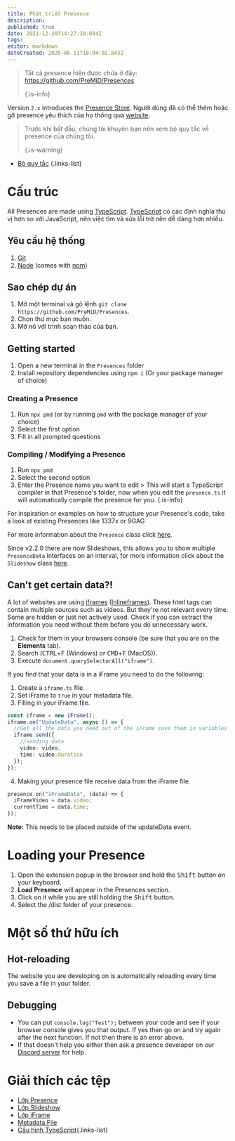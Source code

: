 ```yaml
---
title: Phát triển Presence
description:
published: true
date: 2021-12-20T14:27:18.034Z
tags:
editor: markdown
dateCreated: 2020-06-11T18:04:02.843Z
---
```


> Tất cả presence hiện được chứa ở đây: https://github.com/PreMiD/Presences 
> 
> {.is-info}

Version `2.x` introduces the [Presence Store](https://premid.app/store). Người dùng đã có thể thêm hoặc gỡ presence yêu thích của họ thông qua [website](https://premid.app/).

> Trước khi bắt đầu, chúng tôi khuyên bạn nên xem bộ quy tắc về presence của chúng tôi. 
> 
> {.is-warning}

- [Bộ quy tắc](https://docs.premid.app/dev/presence/guidelines)
{.links-list}

# Cấu trúc

All Presences are made using [TypeScript](https://www.typescriptlang.org/). [TypeScript](https://www.typescriptlang.org/) có các định nghĩa thú vị hơn so với JavaScript, nên việc tìm và sửa lỗi trở nên dễ dàng hơn nhiều.

## Yêu cầu hệ thống

1. [Git](https://git-scm.com/)
2. [Node](https://nodejs.org/en/) (comes with [npm](https://www.npmjs.com/))

## Sao chép dự án

1. Mở một terminal và gõ lệnh `git clone https://github.com/PreMiD/Presences`.
2. Chọn thư mục bạn muốn.
3. Mở nó với trình soạn thảo của bạn.

## Getting started

1. Open a new terminal in the `Presences` folder
2. Install repository dependencies using `npm i` (Or your package manager of choice)

### Creating a Presence
1. Run `npx pmd` (or by running `pmd` with the package manager of your choice)
2. Select the first option
3. Fill in all prompted questions

### Compiling / Modifying a Presence
1. Run `npx pmd`
2. Select the second option
3. Enter the Presence name you want to edit > This will start a TypeScript compiler in that Presence's folder, now when you edit the `presence.ts` it will automatically compile the presence for you.
{.is-info}

For inspiration or examples on how to structure your Presence's code, take a look at existing Presences like 1337x or 9GAG

For more information about the `Presence` class click [here](/dev/presence/class).

Since v2.2.0 there are now Slideshows, this allows you to show multiple `PresenceData` interfaces on an interval, for more information click about the `Slideshow` class [here](/dev/presence/slideshow).

## Can't get certain data?!

A lot of websites are using [iframes](https://developer.mozilla.org/en-US/docs/Web/HTML/Element/iframe) ([Inlineframes](https://en.wikipedia.org/wiki/HTML_element#Frames)). These html tags can contain multiple sources such as videos. But they're not relevant every time. Some are hidden or just not actively used. Check if you can extract the information you need without them before you do unnecessary work.

1. Check for them in your browsers console (be sure that you are on the **Elements** tab).
2. Search (<kbd>CTRL</kbd>+<kbd>F</kbd> (Windows) or <kbd>CMD</kbd>+<kbd>F</kbd> (MacOS)).
3. Execute `document.querySelectorAll("iframe")`.

If you find that your data is in a iFrame you need to do the following:

1. Create a `iframe.ts` file.
2. Set iFrame to `true` in your metadata file.
3. Filling in your iFrame file.

```ts
const iframe = new iFrame();
iframe.on("UpdateData", async () => {
  //Get all the data you need out of the iFrame save them in variables and then send them using iframe.send
  iframe.send({
    //sending data
    video: video,
    time: video.duration
  });
});
```

4. Making your presence file receive data from the iFrame file.

```ts
presence.on("iFrameData", (data) => {
  iFrameVideo = data.video;
  currentTime = data.time;
});
```

**Note:** This needs to be placed outside of the updateData event.

# Loading your Presence

1. Open the extension popup in the browser and hold the <kbd>Shift</kbd> button on your keyboard.
2. **Load Presence** will appear in the Presences section.
3. Click on it while you are still holding the <kbd>Shift</kbd> button.
4. Select the /dist folder of your presence.

# Một số thứ hữu ích

## Hot-reloading

The website you are developing on is automatically reloading every time you save a file in your folder.

## Debugging

- You can put `console.log("Test");` between your code and see if your browser console gives you that output. If yes then go on and try again after the next function. If not then there is an error above.
- If that doesn't help you either then ask a presence developer on our [Discord server](https://discord.premid.app/) for help.

# Giải thích các tệp

- [Lớp Presence](/dev/presence/class)
- [Lớp Slideshow](/dev/presence/slideshow)
- [Lớp iFrame](/dev/presence/iframe)
- [Metadata File](/dev/presence/metadata)
- [Cấu hình TypeScript](/dev/presence/tsconfig ""){.links-list}
